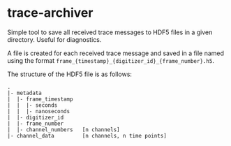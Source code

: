 # trace-archiver

Simple tool to save all received trace messages to HDF5 files in a given directory.
Useful for diagnostics.

A file is created for each received trace message and saved in a file named
using the format `frame_{timestamp}_{digitizer_id}_{frame_number}.h5`.

The structure of the HDF5 file is as follows:
```
.
|- metadata
|  |- frame_timestamp
|  |  |- seconds
|  |  |- nanoseconds
|  |- digitizer_id
|  |- frame_number
|  |- channel_numbers   [n channels]
|- channel_data         [n channels, n time points]
```
